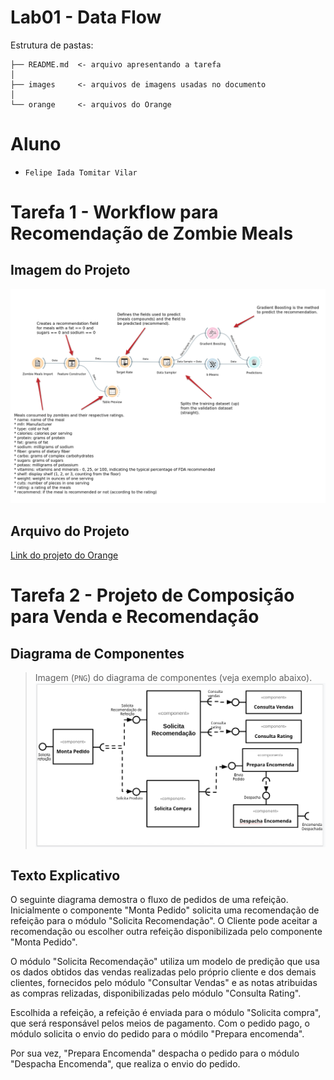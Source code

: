 # Lab01 - Data Flow

Estrutura de pastas:

~~~
├── README.md  <- arquivo apresentando a tarefa
│
├── images     <- arquivos de imagens usadas no documento
│
└── orange     <- arquivos do Orange
~~~

# Aluno
* `Felipe Iada Tomitar Vilar`

# Tarefa 1 - Workflow para Recomendação de Zombie Meals

## Imagem do Projeto
![Workflow Orange](images/atividade1.png)

## Arquivo do Projeto
[Link do projeto do Orange](orange/atividade1_ftomitar.ows)

# Tarefa 2 - Projeto de Composição para Venda e Recomendação

## Diagrama de Componentes

> Imagem (`PNG`) do diagrama de componentes (veja exemplo abaixo).
![Diagrama Venda](images/atividade2.png)

## Texto Explicativo

> 
O seguinte diagrama demostra o fluxo de pedidos de uma refeição. Inicialmente o componente "Monta Pedido" solicita uma recomendação de refeição para o módulo "Solicita Recomendação". O Cliente pode aceitar a recomendação ou escolher outra refeição disponibilizada pelo componente "Monta Pedido".

O módulo "Solicita Recomendação" utiliza um modelo de predição que usa os dados obtidos das vendas realizadas pelo próprio cliente e dos demais clientes, fornecidos pelo módulo "Consultar Vendas" e as notas atribuidas as compras relizadas, disponibilizadas pelo módulo "Consulta Rating".
	
Escolhida a refeição, a refeição é enviada para o módulo "Solicita compra", que será responsável pelos meios de pagamento. Com o pedido pago, o módulo solicita o envio do pedido para o módilo "Prepara encomenda".

Por sua vez, "Prepara Encomenda" despacha o pedido para o módulo "Despacha Encomenda", que realiza o envio do pedido.
